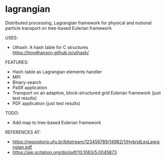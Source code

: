 # lagrangian
Distributed processing, Lagrangian framework for physical and notional particle transport on tree-based Eulerian framework

USES:

- Uthash: A hash table for C structures https://troydhanson.github.io/uthash/


FEATURES:

- Hash-table as Lagrangian elements handler
- MPI
- Binary-search
- PaSR application
- Transport on an adaptive, block-structured grid Eulerian framework (just test results)
- PDF application (just test results)

TODO:

- Add map to tree-based Eulerian framework

REFERENCES AT:

- https://repositorio.ufu.br/bitstream/123456789/14982/1/HybridLesLagrangian.pdf
- https://aip.scitation.org/doi/pdf/10.1063/5.0045873
